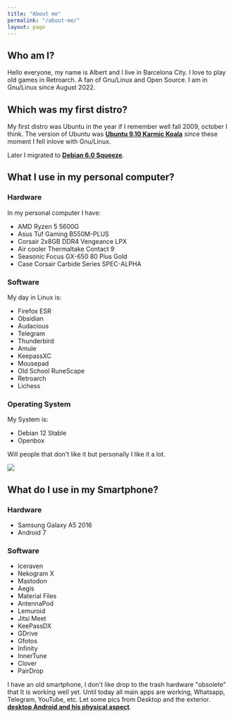 ```yaml
---
title: "About me"
permalink: "/about-me/"
layout: page
---
```


## Who am I?

Hello everyone, my name is Albert and I live in Barcelona City. I love to play old games in Retroarch. A fan of Gnu/Linux and Open Source. I am in Gnu/Linux since August 2022.

## Which was my first distro?

My first distro was Ubuntu in the year if I remember well fall 2009, october I think. The version of Ubuntu was [**Ubuntu 9.10 Karmic Koala**](https://upload.wikimedia.org/wikipedia/commons/c/c8/Ubuntu_9.10.png) since these moment I fell inlove with Gnu/Linux.

Later I migrated to [**Debian 6.0 Squeeze**](https://upload.wikimedia.org/wikipedia/commons/0/0c/Debian_6.0.2.1.png).

## What I use in my personal computer?

### Hardware

In my personal computer I have:

- AMD Ryzen 5 5600G
- Asus Tuf Gaming B550M-PLUS
- Corsair 2x8GB DDR4 Vengeance LPX
- Air cooler Thermaltake Contact 9
- Seasonic Focus GX-650 80 Plus Gold
- Case Corsair Carbide Series SPEC-ALPHA

### Software

My day in Linux is:

- Firefox ESR
- Obsidian
- Audacious
- Telegram
- Thunderbird
- Amule
- KeepassXC
- Mousepad
- Old School RuneScape
- Retroarch
- Lichess

### Operating System

My System is:

- Debian 12 Stable
- Openbox

Will people that don't like it but personally I like it a lot.

![](https://files.catbox.moe/jitkay.png)

## What do I use in my Smartphone?

### Hardware

- Samsung Galaxy A5 2016
- Android 7

### Software

- Iceraven
- Nekogram X
- Mastodon
- Aegis
- Material Files
- AntennaPod
- Lemuroid
- Jitsi Meet
- KeePassDX
- GDrive
- Gfotos
- Infinity
- InnerTune
- Clover
- PairDrop

I have an old smartphone, I don't like drop to the trash hardware "obsolete" that It is working well yet. Until today all main apps are working, Whatsapp, Telegram, YouTube, etc. Let some pics from Desktop and the exterior. [**desktop Android and his physical aspect**](https://catbox.moe/c/vkffr8).
